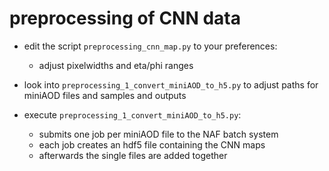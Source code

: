 # preprocessing of CNN data
- edit the script `preprocessing_cnn_map.py` to your preferences:
    - adjust pixelwidths and eta/phi ranges

- look into `preprocessing_1_convert_miniAOD_to_h5.py` to adjust paths for miniAOD files and samples and outputs
- execute `preprocessing_1_convert_miniAOD_to_h5.py`:
    - submits one job per miniAOD file to the NAF batch system
    - each job creates an hdf5 file containing the CNN maps
    - afterwards the single files are added together
